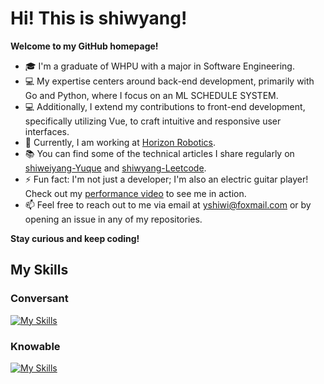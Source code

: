 # Hi! This is shiwyang!
**Welcome to my GitHub homepage!**

- 🎓 I'm a graduate of WHPU with a major in Software Engineering.
- 💻 My expertise centers around back-end development, primarily with Go and Python, where I focus on an ML SCHEDULE SYSTEM.
- 💻 Additionally, I extend my contributions to front-end development, specifically utilizing Vue, to craft intuitive and responsive user interfaces.
- 🏢 Currently, I am working at  [Horizon Robotics](https://cn.horizon.ai/).
- 📚 You can find some of the technical articles I share regularly on [shiweiyang-Yuque](https://www.yuque.com/juduibenerjiasuanyierchunzhi-7tqem) and [shiwyang-Leetcode](https://leetcode.cn/u/sh1wyang/).
- ⚡ Fun fact: I'm not just a developer; I'm also an electric guitar player! Check out my [performance video](https://space.bilibili.com/34094578) to see me in action.
- 📫 Feel free to reach out to me via email at yshiwi@foxmail.com or by opening an issue in any of my repositories.
  
**Stay curious and keep coding!**
  
## My Skills

### Conversant

[![My Skills](https://skillicons.dev/icons?i=go,python,git,mongo,mysql)](https://skillicons.dev)

### Knowable

[![My Skills](https://skillicons.dev/icons?i=linux,vue,js,vim,docker,k8s,redis,kafka)](https://skillicons.dev)


